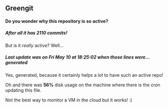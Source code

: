 ## Greengit

#### Do you wonder why this repository is so active?

##### After all it has 2110 commits!

But is it *really* active? Well...

##### Last update was on Fri May 10 at 18:25:02 when those lines were... generated

Yes, generated, because it certainly helps a lot to have such an active repo!

Oh and there was **56%** disk usage on the machine
where there is the cron updating this file.

Not the best way to monitor a VM in the cloud but it works! :)
